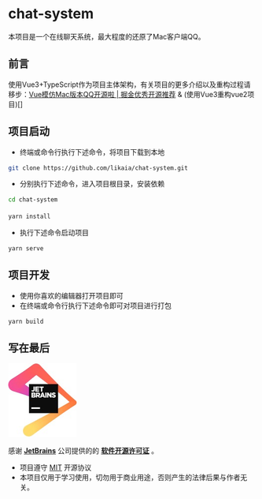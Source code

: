 # chat-system
本项目是一个在线聊天系统，最大程度的还原了Mac客户端QQ。

## 前言
使用Vue3+TypeScript作为项目主体架构，有关项目的更多介绍以及重构过程请移步：[Vue模仿Mac版本QQ开源啦 | 掘金优秀开源推荐](https://juejin.im/post/6844904036177543176) & (使用Vue3重构vue2项目)[]

## 项目启动
* 终端或命令行执行下述命令，将项目下载到本地
```bash
git clone https://github.com/likaia/chat-system.git
```
* 分别执行下述命令，进入项目根目录，安装依赖
```bash
cd chat-system

yarn install
```
* 执行下述命令启动项目
```bash
yarn serve
```

## 项目开发
* 使用你喜欢的编辑器打开项目即可
* 在终端或命令行执行下述命令即可对项目进行打包
```bash
yarn build
```
## 写在最后
![](./JetBrains.png)

感谢 **[JetBrains](https://www.jetbrains.com/?from=chat-system)** 公司提供的的 **[软件开源许可证](https://www.jetbrains.com/shop/eform/opensource)** 。
* 项目遵守 [MIT](https://choosealicense.com/licenses/mit/) 开源协议
* 本项目仅用于学习使用，切勿用于商业用途，否则产生的法律后果与作者无关。
